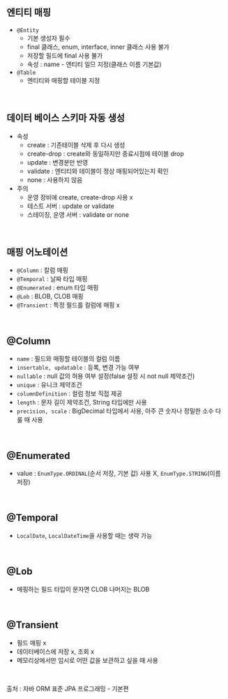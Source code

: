 ## 엔티티 매핑  
* ```@Entity```  
  * 기본 생성자 필수  
  * final 클래스, enum, interface, inner 클래스 사용 불가  
  * 저장할 필드에 final 사용 불가  
  * 속성 : name - 엔티티 일므 지정(클래스 이름 기본값)  
* ```@Table```  
  * 엔티티와 매핑할 테이블 지정  

</br>

## 데이터 베이스 스키마 자동 생성

* 속성  
  * create : 기존테이블 삭제 후 다시 생성  
  * create-drop : create와 동일하지만 종료시점에 테이블 drop  
  * update : 변경분만 반영  
  * validate : 엔티티와 테이블이 정상 매핑되어있는지 확인  
  * none : 사용하지 않음  
* 주의  
  * 운영 장비에 create, create-drop 사용 x  
  * 테스트 서버 : update or validate  
  * 스테이징, 운영 서버 : validate or none  
  
</br>

## 매핑 어노테이션  
* ```@Column``` : 칼럼 매핑  
* ```@Temporal``` : 날짜 타입 매핑  
* ```@Enumerated``` : enum 타입 매핑  
* ```@Lob``` : BLOB, CLOB 매핑  
* ```@Transient``` : 특정 필드를 컬럼에 매핑 x  

</br>  

## @Column  
* ```name``` : 필드와 매핑할 테이블의 컬럼 이름  
* ```insertable, updatable``` : 등록, 변경 가능 여부  
* ```nullable``` : null 값의 허용 여부 설정(false 설정 시 not null 제약조건)  
* ```unique``` : 유니크 제약조건  
* ```columnDefinition``` : 컬럼 정보 직접 제공  
* ```length``` : 문자 길이 제약조건, String 타입에만 사용  
* ```precision, scale``` : BigDecimal 타입에서 사용, 아주 큰 숫자나 정밀한 소수 다룰 때 사용  

</br> 

## @Enumerated  
* value : ```EnumType.ORDINAL```(순서 저장, 기본 값) 사용 X,  ```EnumType.STRING```(이름 저장)

</br> 

## @Temporal  
* ```LocalDate```, ```LocalDateTime```을 사용할 때는 생략 가능  

</br> 

## @Lob
* 매핑하는 필드 타입이 문자면 CLOB 나머지는 BLOB  

</br> 

## @Transient
* 필드 매핑 x
* 데이터베이스에 저장 x, 조회 x
* 메모리상에서만 임시로 어떤 값을 보관하고 싶을 때 사용  

</br> 

출처 : 자바 ORM 표준 JPA 프로그래밍 - 기본편
